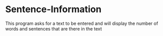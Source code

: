 # Sentence-Information
This program asks for a text to be entered and will display the number of words and sentences that are there in the text

